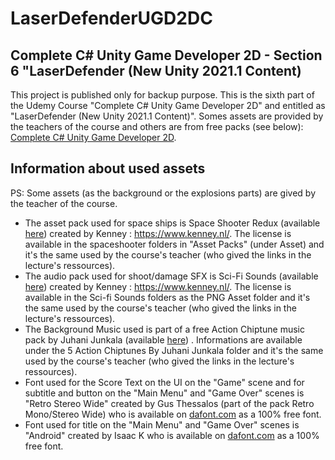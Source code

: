# LaserDefenderUGD2DC
 
## Complete C# Unity Game Developer 2D - Section 6 "LaserDefender (New Unity 2021.1 Content)
This project is published only for backup purpose. This is the sixth part of the Udemy Course "Complete C# Unity Game Developer 2D" and entitled as "LaserDefender (New Unity 2021.1 Content)".
Somes assets are provided by the teachers of the course and others are from free packs (see below): [Complete C# Unity Game Developer 2D](https://udemy.com/course/unitycourse/).

## Information about used assets
PS: Some assets (as the background or the explosions parts) are gived by the teacher of the course.

* The asset pack used for space ships is Space Shooter Redux (available [here](https://www.kenney.nl/assets/space-shooter-redux)) created by Kenney : https://www.kenney.nl/. The license is available in the spaceshooter folders in "Asset Packs" (under Asset) and it's the same used by the course's teacher (who gived the links in the lecture's ressources).
* The audio pack used for shoot/damage SFX is Sci-Fi Sounds (available [here](https://www.kenney.nl/assets/sci-fi-sounds)) created by Kenney : https://www.kenney.nl/. The license is available in the Sci-fi Sounds folders as the PNG Asset folder and it's the same used by the course's teacher (who gived the links in the lecture's ressources).
* The Background Music used is part of a free Action Chiptune music pack by Juhani Junkala (available  [here](https://opengameart.org/content/5-chiptunes-action)) . Informations are available under the 5 Action Chiptunes By Juhani Junkala folder and it's the same used by the course's teacher (who gived the links in the lecture's ressources).
* Font used for the Score Text on the UI on the "Game" scene and for subtitle and button on the "Main Menu" and "Game Over" scenes is "Retro Stereo Wide" created by Gus Thessalos (part of the pack Retro Mono/Stereo Wide) who is available on [dafont.com](https://www.dafont.com/fr/retro-stereo-wide.font?l[]=10&l[]=1) as a 100% free font.
* Font used for title on the "Main Menu" and "Game Over" scenes is "Android" created by Isaac K who is available on [dafont.com](https://www.dafont.com/fr/android.font?l[]=10&l[]=1&text=Laser+Defender) as a 100% free font.